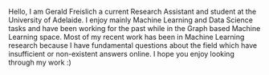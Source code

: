 Hello, I am Gerald Freislich a current Research Assistant and student at the University of Adelaide.
I enjoy mainly Machine Learning and Data Science tasks and have been working for the past while in the Graph based Machine Learning space.
Most of my recent work has been in Machine Learning research because I have fundamental questions about the field which have insufficient or non-existent answers online.
I hope you enjoy looking through my work :)
